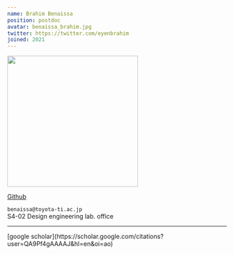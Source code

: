 ```yaml
---
name: Brahim Benaissa
position: postdoc
avatar: benaissa_brahim.jpg
twitter: https://twitter.com/eyenbrahim
joined: 2021
---
```


<img width="300" src="{{site.baseurl}}/images/people/{{page.avatar}}" data-action="zoom">

<a href="https://github.com/RoozbehFarhoodi"><i class="fa fa-github"></i> Github</a><br>

<!--<i class="fa fa-mobile"></i> (312) 721-4271<br>-->

<i class="fa fa-envelope-o"></i> `benaissa@toyota-ti.ac.jp`<br>
<i class="fa fa-building"></i> S4-02 Design engineering lab. office


<hr>
[google scholar](https://scholar.google.com/citations?user=QA9Pf4gAAAAJ&hl=en&oi=ao)


<!--
### Publication

###### 2020
[PDE constraints on smooth hierarchical functions computed by neural networks](https://arxiv.org/abs/2005.08859) <br>
<sup> Khashayar Filom, Konrad Paul Kording, Roozbeh Farhoodi</sup> <br>
<sup>**Arxiv**

###### 2019
[PDE description of tree functions with repeated inputs](https://deepmath-conference.com/presentations) <br>
<sup>Roozbeh Farhoodi, Khashayar Filom, Konrad Paul Kording</sup> <br>
<sup>**Deepmath - NYC**

[Dendrite self-avoidance is mediated by transient neurite bridges](https://www.abstractsonline.com/pp8/#!/7883/presentation/50793)  <br>
<sup>Samantha Ing-Esteves, Roozbeh Farhoodi, Konrad P. Kording and Julie L. Lefebvre</sup> <br>
<sup>**Society of Neuroscience - Chicago**

[Quantifying how staining methods bias measurements of neuron morphologies](https://www.frontiersin.org/articles/10.3389/fninf.2019.00036/full)
  <br>
<sup>Roozbeh Farhoodi, Benjamin James Lansdell and Konrad Paul Kording</sup> <br>
<sup>**Frontiers in neuroinformatics**  

[On functions computed on trees](https://arxiv.org/pdf/1904.02309.pdf)  <br>
<sup>Roozbeh Farhoodi, Khashayar Filom, Ilenna Simone Jones, Konrad Paul Kording</sup> <br>
<sup>**Neural Computation**  

[4D analyses reveal molecular requirements for single neuron identity during circuit wiring](http://cosyne.org/cosyne19/Cosyne2019_program_book.pdf) <br>
<sup>Samantha Ing-Esteves**, Roozbeh Farhoodi, Konrad P. Kording and Julie L. Lefebvre</sup> <br>
<sup>**Cosyne - Lisbon**  

[The roles of supervised machine learning in systems neuroscience](https://arxiv.org/abs/1805.08239)  <br>
<sup>Joshua Glaser, Ari Benjamin, Roozbeh Farhoodi and  Konrad Kording</sup> <br>
<sup>**Progress in Neurobiology**

###### 2018
[Quantifying the effect of staining methods on extracted neuron morphology](https://www.dropbox.com/preview/Project%20on%20Profile/quantifying-effect-staining.pdf)  <br>
<sup>Roozbeh Farhoodi, Benjamin Lansdell and Konrad Kording</sup> <br>
<sup>**INCF - Montreal**

[Neuron dendrograms uncover asymmetrical motifs](https://www.dropbox.com/preview/Project%20on%20Profile/cosyne-abstract-neuron.pdf)<br>
<sup>Roozbeh Farhoodi, David Rolnick and Konrad Kording</sup> <br>
<sup>**Cosyne - Denver**

[Sampling Neuron Morphology](https://www.biorxiv.org/content/early/2018/01/15/248385) <br>
<sup>Roozbeh Farhoodi and Konrad Kording</sup> <br>
<sup>**Biorxiv 2018**

###### 2017
[The Roles of Machine Learning in Biomedical Science](https://www.naefrontiers.org/File.aspx?id=185177)  <br>
<sup>Konrad Kording, Ari Benjamin, Roozbeh Farhoodi and Joshua Glaser </sup> <br>
<sup>**National Academy of Engineering**

[Deep learning approach towards generating neuronal morphology](http://www.cosyne.org/c/index.php?title=Cosyne2017_posters_1)<br>
<sup>Roozbeh Farhoodi, Pavan Ramkumar and Konrad Kording</sup> <br>
<sup>**Cosyne - Salt Lake City**
-->
